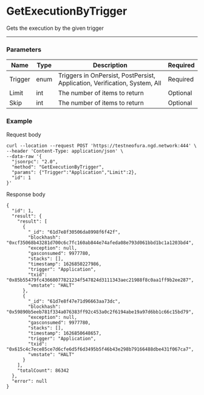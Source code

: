 # GetExecutionByTrigger
Gets the execution by the given trigger
<hr>

### Parameters

|    Name    | Type | Description | Required |
| ---------- | --- |    ------    | ----|
| Trigger    | enum|  Triggers in OnPersist, PostPersist, Application, Verification, System, All| Required |
| Limit    | int|  The number of items to return| Optional|
| Skip    | int|  The number of items to return| Optional |


### Example

Request body

```
curl --location --request POST 'https://testneofura.ngd.network:444' \
--header 'Content-Type: application/json' \
--data-raw '{
  "jsonrpc": "2.0",
  "method": "GetExecutionByTrigger",
  "params": {"Trigger":"Application","Limit":2},
  "id": 1
}'
```
Response body

```json5
{
  "id": 1,
  "result": {
    "result": [
      {
        "_id": "61d7e8f30506da8998f6f42f",
        "blockhash": "0xcf35068b43281d700c6c7fc160ab844e74afeda08e793d061bbd1bc1a1203bd4",
        "exception": null,
        "gasconsumed": 9977780,
        "stacks": [],
        "timestamp": 1626850227986,
        "trigger": "Application",
        "txid": "0x85b55479fc43668077821234f547824d3111343aec21988f8c0aa1ff9b2ee287",
        "vmstate": "HALT"
      },
      {
        "_id": "61d7e8f47e71d96663aa73dc",
        "blockhash": "0x59890b5eeb781f334a076383ff92c453a0c2f6194abe19a97d6bb1c66c15bd79",
        "exception": null,
        "gasconsumed": 9977780,
        "stacks": [],
        "timestamp": 1626850648657,
        "trigger": "Application",
        "txid": "0x615c4c7ece85ce7d6cfe6d5f6d3495b5f46b43e298b79166488dbe431f067ca7",
        "vmstate": "HALT"
      }
    ],
    "totalCount": 86342
  },
  "error": null
}
```
